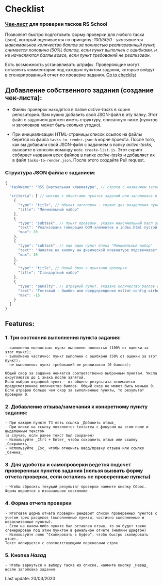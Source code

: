 # Checklist
### [Чек-лист](https://rolling-scopes-school.github.io/checklist/) для проверки тасков RS School

Позволяет быстро подготовить форму проверки для любого таска (json), который оценивается по принципу: _100/50/0 - указывается максимальное количество баллов за полностью реализованный пункт, снимается половина (50%) баллов, если пункт выполнен с ошибками, и не начисляются баллы вовсе, если пункт требований не реализован_.

Есть возможность устанавливать штрафы. Проверяющие могут оставлять комментарии под каждым пунктом задания, которые войдут в сгенерированный отчет по проверке задания. [Go to checklist](https://rolling-scopes-school.github.io/checklist/)

## Добавление собственного задания (создание чек-листа):

- Файлы проверок находятся в папке _active-tasks_ в корне репозитория. Вам нужно добавить свой JSON-файл в эту папку. Этот файл с заданием должен иметь структуру, описанную ниже (пунктов и заголовков может быть сколько угодно).

- При инициализации HTML-страницы список ссылок на файлы берется из файла `tasks-to-render.json` в корне проекта. После того, как вы добавили свой JSON-файл с заданием в папку _active-tasks_, вызовите в консоли команду `node create-list.js`. Этот скрипт собирает названия всех файлов в папке _active-tasks_ и добавляет их в файл `tasks-to-render.json`. После этого создайте Pull request.


### Структура JSON файла с заданием:

```javascript
{
  "taskName": "RSS Виртуальная клавиатура", // строка с названием таска

  "criteria": [ // массив с объектами пунктов заданий или заголовков в качестве элементов
    {
      "type": "title", // объект заголовка - служит для разделения пунктов проверки на блоки
      "title": "Минимальный набор"
    },
    {
      "type": "subtask", // пункт проверки. указан максимальный балл за выполнение
      "text": "Реализована генерация DOM-элементов и index.html пустой изначально",
      "max": 20
    },
    {
      "type": "subtask", // еще один пункт блока "Минимальный набор"
      "text": "Нажатие на кнопку на физической клавиатуре подсвечивает кнопку на виртуальной",
      "max": 10
    },
    {
      "type": "title", // Новый блок с пунктами проверки
      "title": "Стандартный набор"
    },
    {
      "type": "penalty", // Штрафной пункт. Указано количество баллов которое снимается, если он выбран.
      "text": "Тестовый - Oшибки или предупреждения eslint-config-airbnb-base",
      "max": -15
    }
  ]
}
```

## Features:
 ### 1. Три состояния выполнения пункта задания:
    - выполнено полностью: пункт выполнен полностью (100% от оценки за этот пункт);
    - выполнено частично: пункт выполнен с ошибками (50% от оценки за этот пункт);
    - не выполнено: пункт требований не реализован (0 баллов);

    Общий скор за задание меняется соответственно выбранным пунктам. Числа округляются до 1 знака после запятой.
    Если выбран штрафной пункт - от общего результата отнимается предусмотренное количество баллов. Общий скор не может быть меньше 0.
    Если штрафов больше чем скор за выполненные пункты, то результат проверки 0.

### 2. Добавление отзыва/замечания к конкретному пункту задания:
    - При каждом пункте ТЗ есть ссылка _Добавить отзыв_
    - При клике на ссылку появляется textarea с фокусом на этом поле и выделенным текстом
    (в случае, если ранее текст был сохранен)
    - Используйте _Ctrl + Enter_ чтобы сохранить отзыв или ссылку _Сохранить_
    - Используйте _Esc_ чтобы отменить ввод/правку отзыва или ссылку _Отмена_

### 3. Для удобства и самопроверки ведется подсчет проверенных пунктов задания (нельзя вызвать форму отчета проверки, если остались не проверенные пункты)
    - Чтобы сбросить текущий результат проверки нажмите кнопку Сброс. Форма вернется в изначальное состояние

### 4. Форма отчета проверки
    - Итоговая форма отчета проверки рендерит список проверенных пунктов с учетом трех разделов (выполненные пункты, частично выполненные и незасчитанные пункты).
    - Если на каком-либо пункте был оставлен отзыв, то он будет также сгенерирован под этим пунктом в финальном отчете (мелким шрифтом)
    - Используйте линк "Скопировать в буфер", чтобы быстро скопировать отчет.
    Текст копируется с соответствующими переносами строк

### 5. Кнопка _Назад_
    - Чтобы вернуться к выбору таска из списка, нажмите кнопку _Назад_ возле заголовка задания

Last update: 20/03/2020